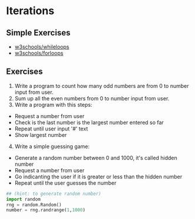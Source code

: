 # Iterations

## Simple Exercises

* [w3schools/whileloops](https://www.w3schools.com/python/exercise.asp?filename=exercise_while_loops1)
* [w3schools/forloops](https://www.w3schools.com/python/exercise.asp?filename=exercise_for_loops1)

## Exercises

1. Write a program to count how many odd numbers are from 0 to number input from user.
2. Sum up all the even numbers from 0 to number input from user.
3. Write a program with this steps:
  * Request a number from user
  * Check is the last number is the largest number entered so far
  * Repeat until user input '#' text
  * Show largest number
4. Write a simple guessing game:
  * Generate a random number between 0 and 1000, it's called hidden number
  * Request a number from user
  * Go indicanting the user if it is greater or less than the hidden number
  * Repeat until the user guesses the number
   ```python
   ## (hint: to generate random number)
   import random
   rng = random.Random()
   number = rng.randrange(1,1000)
   ```
  
